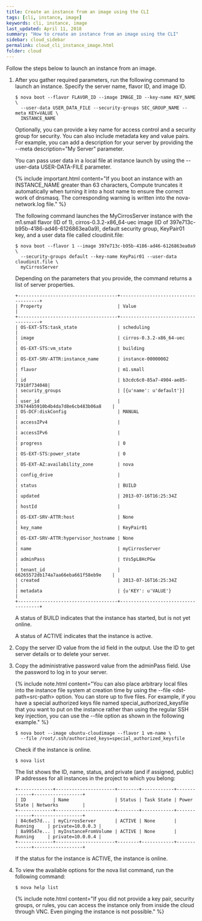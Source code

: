 ```yaml
---
title: Create an instance from an image using the CLI
tags: [cli, instance, image]
keywords: cli, instance, image
last_updated: April 11, 2018
summary: "How to create an instance from an image using the CLI"
sidebar: cloud_sidebar
permalink: cloud_cli_instance_image.html
folder: cloud
---
```


Follow the steps below to launch an instance from an image.

1. After you gather required parameters, run the following command to launch an instance. Specify the server name, flavor ID, and image ID.

   ```
   $ nova boot --flavor FLAVOR_ID --image IMAGE_ID --key-name KEY_NAME \
     --user-data USER_DATA_FILE --security-groups SEC_GROUP_NAME --meta KEY=VALUE \
     INSTANCE_NAME
   ```

   Optionally, you can provide a key name for access control and a security group for security. You can also include metadata key and value pairs. For example, you can add a description for your server by providing the --meta description="My Server" parameter.

   You can pass user data in a local file at instance launch by using the --user-data USER-DATA-FILE parameter.

   {% include important.html content="If you boot an instance with an INSTANCE_NAME greater than 63 characters, Compute truncates it automatically when turning it into a host name to ensure the correct work of dnsmasq. The corresponding warning is written into the nova-network.log file." %}

   The following command launches the MyCirrosServer instance with the m1.small flavor (ID of 1), cirros-0.3.2-x86_64-uec image (ID of 397e713c-b95b-4186-ad46-6126863ea0a9), default security group, KeyPair01 key, and a user data file called cloudinit.file:

   ```
   $ nova boot --flavor 1 --image 397e713c-b95b-4186-ad46-6126863ea0a9 \
     --security-groups default --key-name KeyPair01 --user-data cloudinit.file \
     myCirrosServer
   ```
   Depending on the parameters that you provide, the command returns a list of server properties.
   ```
   +-------------------------------------+-------------------------------------+
   | Property                            | Value                               |
   +-------------------------------------+-------------------------------------+
   | OS-EXT-STS:task_state               | scheduling                          |
   | image                               | cirros-0.3.2-x86_64-uec             |
   | OS-EXT-STS:vm_state                 | building                            |
   | OS-EXT-SRV-ATTR:instance_name       | instance-00000002                   |
   | flavor                              | m1.small                            |
   | id                                  | b3cdc6c0-85a7-4904-ae85-71918f734048|
   | security_groups                     | [{u'name': u'default'}]             |
   | user_id                             | 376744b5910b4b4da7d8e6cb483b06a8    |
   | OS-DCF:diskConfig                   | MANUAL                              |
   | accessIPv4                          |                                     |
   | accessIPv6                          |                                     |
   | progress                            | 0                                   |
   | OS-EXT-STS:power_state              | 0                                   |
   | OS-EXT-AZ:availability_zone         | nova                                |
   | config_drive                        |                                     |
   | status                              | BUILD                               |
   | updated                             | 2013-07-16T16:25:34Z                |
   | hostId                              |                                     |
   | OS-EXT-SRV-ATTR:host                | None                                |
   | key_name                            | KeyPair01                           |
   | OS-EXT-SRV-ATTR:hypervisor_hostname | None                                |
   | name                                | myCirrosServer                      |
   | adminPass                           | tVs5pL8HcPGw                        |
   | tenant_id                           | 66265572db174a7aa66eba661f58eb9e    |
   | created                             | 2013-07-16T16:25:34Z                |
   | metadata                            | {u'KEY': u'VALUE'}                  |
   +-------------------------------------+-------------------------------------+
   ```
   A status of BUILD indicates that the instance has started, but is not yet online.


   A status of ACTIVE indicates that the instance is active.

1. Copy the server ID value from the id field in the output. Use the ID to get server details or to delete your server.

1. Copy the administrative password value from the adminPass field. Use the password to log in to your server.

   {% include note.html content="You can also place arbitrary local files into the instance file system at creation time by using the --file <dst-path=src-path> option. You can store up to five files. For example, if you have a special authorized keys file named special_authorized_keysfile that you want to put on the instance rather than using the regular SSH key injection, you can use the --file option as shown in the following example." %}

   ```
   $ nova boot --image ubuntu-cloudimage --flavor 1 vm-name \
     --file /root/.ssh/authorized_keys=special_authorized_keysfile
   ```
   Check if the instance is online.
   ```
   $ nova list
   ```
   The list shows the ID, name, status, and private (and if assigned, public) IP addresses for all instances in the project to which you belong:
   ```
   +-------------+----------------------+--------+------------+-------------+------------------+
   | ID          | Name                 | Status | Task State | Power State | Networks         |
   +-------------+----------------------+--------+------------+-------------+------------------+
   | 84c6e57d... | myCirrosServer       | ACTIVE | None       | Running     | private=10.0.0.3 |
   | 8a99547e... | myInstanceFromVolume | ACTIVE | None       | Running     | private=10.0.0.4 |
   +-------------+----------------------+--------+------------+-------------+------------------+
   ```
   If the status for the instance is ACTIVE, the instance is online.

1. To view the available options for the nova list command, run the following command:
   ```
   $ nova help list
   ```
   {% include note.html content="If you did not provide a key pair, security groups, or rules, you can access the instance only from inside the cloud through VNC. Even pinging the instance is not possible." %}

